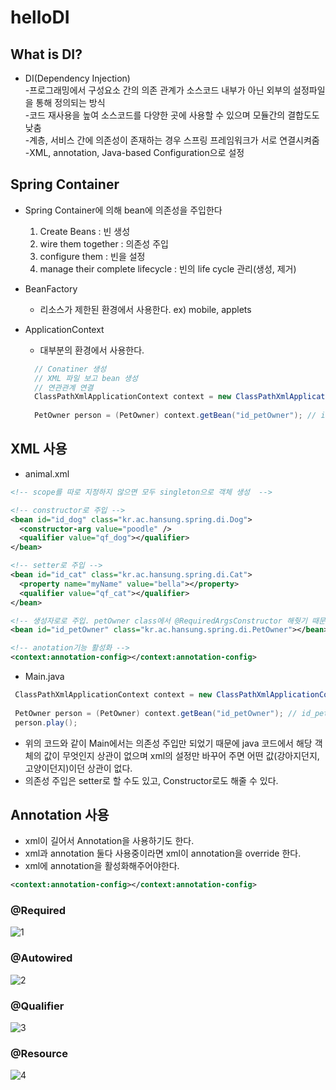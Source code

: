 # helloDI

## What is DI?
- DI(Dependency Injection)  
-프로그래밍에서 구성요소 간의 의존 관계가 소스코드 내부가 아닌 외부의 설정파일을 통해 정의되는 방식  
-코드 재사용을 높여 소스코드를 다양한 곳에 사용할 수 있으며 모듈간의 결합도도 낮춤  
-계층, 서비스 간에 의존성이 존재하는 경우 스프링 프레임워크가 서로 연결시켜줌
-XML, annotation, Java-based Configuration으로 설정

## Spring Container
- Spring Container에 의해 bean에 의존성을 주입한다
  1. Create Beans : 빈 생성
  2. wire them together : 의존성 주입
  3. configure them : 빈을 설정
  4. manage their complete lifecycle : 빈의 life cycle 관리(생성, 제거)

- BeanFactory
  - 리소스가 제한된 환경에서 사용한다. ex) mobile, applets

- ApplicationContext
  - 대부분의 환경에서 사용한다.
  
  ```java
    // Conatiner 생성
    // XML 파일 보고 bean 생성
    // 연관관계 연결
    ClassPathXmlApplicationContext context = new ClassPathXmlApplicationContext("kr/ac/hansung/spring/di/conf/anmial.xml");  
    
    PetOwner person = (PetOwner) context.getBean("id_petOwner"); // id_petOwner 는 id 값
    ```
    
## XML 사용

- animal.xml
```xml
<!-- scope를 따로 지정하지 않으면 모두 singleton으로 객체 생성  -->

<!-- constructor로 주입 -->
<bean id="id_dog" class="kr.ac.hansung.spring.di.Dog">
  <constructor-arg value="poodle" />
  <qualifier value="qf_dog"></qualifier>
</bean>

<!-- setter로 주입 -->
<bean id="id_cat" class="kr.ac.hansung.spring.di.Cat">
  <property name="myName" value="bella"></property>
  <qualifier value="qf_cat"></qualifier>
</bean>

<!-- 생성자로로 주입. petOwner class에서 @RequiredArgsConstructor 해줫기 때문에 -->
<bean id="id_petOwner" class="kr.ac.hansung.spring.di.PetOwner"></bean>

<!-- anotation기능 활성화 -->
<context:annotation-config></context:annotation-config>
```

- Main.java

```java
 ClassPathXmlApplicationContext context = new ClassPathXmlApplicationContext("kr/ac/hansung/spring/di/conf/anmial.xml");  
  
 PetOwner person = (PetOwner) context.getBean("id_petOwner"); // id_petOwner 는 id 값
 person.play();
```

- 위의 코드와 같이 Main에서는 의존성 주입만 되었기 때문에 java 코드에서 해당 객체의 값이 무엇인지 상관이 없으며 xml의 설정만 바꾸어 주면 어떤 값(강아지던지, 고양이던지)이던 상관이 없다.  
- 의존성 주입은 setter로 할 수도 있고, Constructor로도 해줄 수 있다.


## Annotation 사용
- xml이 길어서 Annotation을 사용하기도 한다.
- xml과 annotation 둘다 사용중이라면 xml이 annotation을 override 한다.
- xml에 annotation을 활성화해주어야한다.

```xml
<context:annotation-config></context:annotation-config>
```

### @Required
![1](https://user-images.githubusercontent.com/32935365/62724600-5226ca00-ba4e-11e9-81bf-5bee22ba509e.PNG)  

### @Autowired
![2](https://user-images.githubusercontent.com/32935365/62724635-666ac700-ba4e-11e9-8a8a-ad7caea7fd85.PNG)

### @Qualifier
![3](https://user-images.githubusercontent.com/32935365/62724710-89957680-ba4e-11e9-9482-e0d506eb7a3e.PNG)

### @Resource
![4](https://user-images.githubusercontent.com/32935365/62724716-9023ee00-ba4e-11e9-9e12-66c808acee46.PNG)
